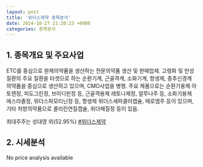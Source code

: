 ```yaml
---
layout: post
title: '위더스제약 종목분석'
date: 2024-10-27 21:20:23 +0900
categories: 종목분석
---
```


## 1. 종목개요 및 주요사업

ETC를 중심으로 완제의약품을 생산하는 전문의약품 생산 및 판매업체. 고령화 및 만성질환의 주요 질환을 타겟으로 하는 순환기계, 근골격계, 소화기계, 항생제, 중추신경계 의약품을 중심으로 생산하고 있으며, CMO사업을 병행. 주요 제품으로는 순환기용제 아토렌정, 피도그린정, 브이디핀정 등, 근골격용제 레토나제정, 알루나주 등, 소화기용제 에스라졸정, 위더스파모티닌정 등, 항생제 위더스세파클러캡슐, 메로엠주 등이 있으며, 기타 처방의약품으로 콜리린연질캡슐, 위더페질정 등이 있음.

최대주주는 성대영 외(52.95%)
[#위더스제약](#)

## 2. 시세분석

No price analysis available
